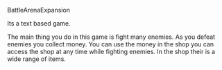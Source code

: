 BattleArenaExpansion

Its a text based game.

The main thing you do in this game is fight many enemies.
As you defeat enemies you collect money.
You can use the money in the shop you can access the shop at any time while fighting enemies.
In the shop their is a wide range of items.

